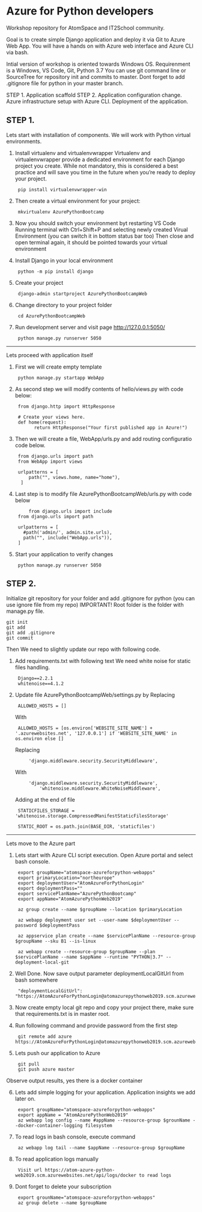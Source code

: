 # Azure for Python developers
Workshop repository for AtomSpace and IT2School community.

Goal is to create simple Django application and deploy it via Git to Azure Web App.
You will have a hands on with Azure web interface and Azure CLI via bash.

Intial version of workshop is oriented towards Windows OS.
Requirenment is a Windows, VS Code, Git, Python 3.7
You can use git command line or SourceTree for repository init and commits to master.
Dont forget to add .gitignore file for python in your master branch. 

STEP 1. Application scaffold
STEP 2. Application configuration change.
	Azure infrastructure setup with Azure CLI.
	Deployment of the application.

STEP 1.
-------------


Lets start with installation of components.
We will work with Python virtual environments.

1. Install virtualenv and virtualenvwrapper
Virtualenv and virtualenvwrapper provide a dedicated environment for each Django project you create.
While not mandatory, this is considered a best practice and will save you time in the future when
you’re ready to deploy your project.

    	pip install virtualenvwrapper-win

2. Then create a virtual environment for your project:

        mkvirtualenv AzurePythonBootcamp

3. Now you should switch your environment byt restarting VS Code
Running terminal with Ctrl+Shift+P  and selecting newly created Virual Environment (you can switch it in bottom status bar too)
Then close and open terminal again, it should be pointed towards your virtual environment

4. Install Django in your local environment
	
	    python -m pip install django	
	
5. Create your project
	
	    django-admin startproject AzurePythonBootcampWeb
		    
6. Change directory to your project folder

	    cd AzurePythonBootcampWeb
	
7. Run development server and visit page http://127.0.0.1:5050/

	    python manage.py runserver 5050
	
-------------	
Lets proceed with application itself

1. First we will create empty template
	
	    python manage.py startapp WebApp	
	
2. As second step we will modify contents of hello/views.py with code below:
	
	    from django.http import HttpResponse

	    # Create your views here.
	    def home(request):
		      return HttpResponse("Your first published app in Azure!")
	
3. Then we will create a file, WebApp/urls.py and add routing configuratio code below. 

	    from django.urls import path
	    from WebApp import views

	    urlpatterns = [
		    path("", views.home, name="home"),
	     ]
	
4. Last step is to modify file AzurePythonBootcampWeb/urls.py with code below

        	from django.urls import include
		from django.urls import path

        urlpatterns = [
          #path('admin/', admin.site.urls),
          path("", include("WebApp.urls")),
        ]
	
5. Start your application to verify changes
	
	    python manage.py runserver 5050


STEP 2.
-------------
Initialize git repository for your folder and add .gitignore for python (you can use ignore file from my repo)
IMPORTANT! Root folder is the folder with manage.py file. 

	git init
	git add
	git add .gitignore
	git commit	

Then We need to slightly update our repo  with following code.

1. Add requirements.txt with following text
We need white noise for static files handling.

		Django==2.2.1
		whitenoise==4.1.2
		
2. Update file AzurePythonBootcampWeb/settings.py by
	Replacing
	
		ALLOWED_HOSTS = []
	With 
	
		ALLOWED_HOSTS = [os.environ['WEBSITE_SITE_NAME'] + '.azurewebsites.net', '127.0.0.1'] if 'WEBSITE_SITE_NAME' in os.environ else []

	Replacing 
	
		    'django.middleware.security.SecurityMiddleware',
		    
	With
	
		    'django.middleware.security.SecurityMiddleware',
    			'whitenoise.middleware.WhiteNoiseMiddleware',
			
	Adding at the end of file

		STATICFILES_STORAGE = 'whitenoise.storage.CompressedManifestStaticFilesStorage'
	
		STATIC_ROOT = os.path.join(BASE_DIR, 'staticfiles')

-------------
Lets move to the Azure part

1. Lets start with Azure CLI script execution.
Open Azure portal and select bash console.

		export groupName="atomspace-azureforpython-webapps"
		export primaryLocation="northeurope"
		export deploymentUser="AtomAzureForPythonLogin" 
		export deploymentPass=""
		export servicePlanName="AzurePythonBootcamp"
		export appName="AtomAzurePythonWeb2019"

		az group create --name $groupName --location $primaryLocation

		az webapp deployment user set --user-name $deploymentUser --password $deploymentPass

		az appservice plan create --name $servicePlanName --resource-group $groupName --sku B1 --is-linux

		az webapp create --resource-group $groupName --plan $servicePlanName --name $appName --runtime "PYTHON|3.7" --deployment-local-git


2. Well Done. Now save output parameter deploymentLocalGitUrl from bash somewhere

		"deploymentLocalGitUrl": "https://AtomAzureForPythonLogin@atomazurepythonweb2019.scm.azurewebsites.net/AtomAzurePythonWeb2019.git",

3. Now create empty local git repo and copy your project there, make sure that requirements.txt is in master root.

4. Run following command and provide password from the first step

		git remote add azure https://AtomAzureForPythonLogin@atomazurepythonweb2019.scm.azurewebsites.net/AtomAzurePythonWeb2019.git

5. Lets push our application to Azure

		git pull
		git push azure master

Observe output results, yes there is a docker container

6. Lets add simple logging for your application. Application insights we add later on.

		export groupName="atomspace-azureforpython-webapps"
		export appName = "AtomAzurePythonWeb2019"
		az webapp log config --name #appName --resource-group $grounName --docker-container-logging filesystem

7. To read logs in bash console, execute command

		az webapp log tail --name $appName --resource-group $groupName

8. To read application logs manually

		Visit url https://atom-azure-python-web2019.scm.azurewebsites.net/api/logs/docker to read logs

9. Dont forget to delete your subscription

		export grounName="atomspace-azureforpython-webapps"
		az group delete --name $groupName


